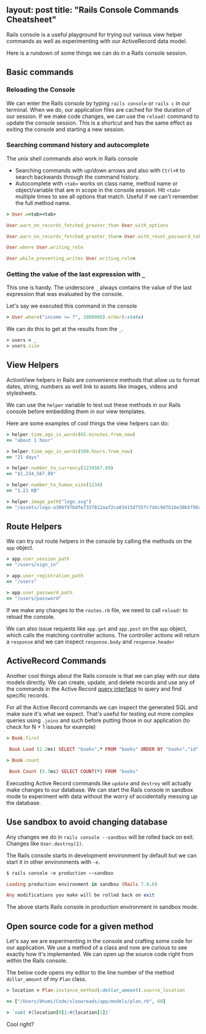 layout: post
title:  "Rails Console Commands Cheatsheet"
---

Rails console is a useful playground for trying out various view helper commands as well as experimenting with our ActiveRecord data model.

Here is a rundown of some things we can do in a Rails console session.

## Basic commands
### Reloading the Console
We can enter the Rails console by typing `rails console` or `rails c` in our terminal. When we do, our application files are cached for the duration of our session. If we make code changes, we can use the `reload!` command to update the console session. This is a shortcut and has the same effect as exiting the console and starting a new session.

### Searching command history and autocomplete
The unix shell commands also work in Rails console
- Searching commands with up/down arrows and also with `Ctrl+R` to search backwards through the command history.
- Autocomplete with `<tab>`  works on class name, method name or object/variable that are in scope in the console session. Hit `<tab>` multiple times to see all options that match. Useful if we can't remember the full method name.

```ruby
> User.w<tab><tab>

User.warn_on_records_fetched_greater_than User.with_options

User.warn_on_records_fetched_greater_than= User.with_reset_password_token

User.where User.writing_role

User.while_preventing_writes User.writing_role=
```

### Getting the value of the last expression with `_`

This one is handy. The underscore `_` always contains the value of the last expression that was evaluated by the console. 

Let's say we executed this command in the console

```ruby
> User.where("income >= ?", 1000000).order(:state)
```

We can do this to get at the results from the `_`.

```ruby
> users = _
> users.size
```

## View Helpers
ActionView helpers in Rails are convenience methods that allow us to format dates, string, numbers as well link to assets like images, videos and stylesheets. 

We can use the `helper` variable to test out these methods in our Rails console before embedding them in our view templates.

Here are some examples of cool things the view helpers can do:

```ruby
> helper.time_ago_in_words(65.minutes.from_now)
=> "about 1 hour"

> helper.time_ago_in_words(500.hours.from_now)
=> "21 days"

> helper.number_to_currency(1234567.89)
=> "$1,234,567.89"

> helper.number_to_human_size(1234)
=> "1.21 KB"

> helper.image_path("logo.svg")
=> "/assets/logo-a306f97bdfe7337812aaf2ca03415d755fc7ddc9d7b16e30b5f96a556cf6206f.svg"
```

## Route Helpers
We can try out route helpers in the console by calling the methods on the `app` object.

```ruby
> app.user_session_path
=> "/users/sign_in"

> app.user_registration_path
=> "/users"

> app.user_password_path
=> "/users/password"
```

If we make any changes to the `routes.rb` file, we need to call `reload!` to reload the console.

We can also issue requests like `app.get` and `app.post` on the `app` object, which calls the matching controller actions. The controller actions will return a `response` and we can inspect `response.body` and `response.header`

## ActiveRecord Commands

Another cool things about the Rails console is that we can play with our data models directly. We can create, update, and delete records and use any of the commands in the Active Record [query interface](https://guides.rubyonrails.org/active_record_querying.html#eager-loading-associations) to query and find specific records.

For all the Active Record commands we can inspect the generated SQL and make sure it's what we expect. That's useful for testing out more complex queries using `.joins` and such before putting those in our application (to check for N + 1 issues for example)

```ruby
> Book.first
 
 Book Load (2.2ms) SELECT "books".* FROM "books" ORDER BY "books"."id" ASC LIMIT $1

> Book.count

 Book Count (5.5ms) SELECT COUNT(*) FROM "books"
```

Execusting Active Record commands like `update` and `destroy` will actually make changes to our database. We can start the Rails console in sandbox mode to experiment with data without the worry of accidentally messing up the database.

## Use sandbox to avoid changing database

Any changes we do in `rails console --sandbox` will be rolled back on exit. Changes like `User.destroy(1)`.

The Rails console starts in development environment by default but we can start it in other environments with `-e`. 

```ruby
$ rails console -e production --sandbox

Loading production environment in sandbox (Rails 7.0.0)

Any modifications you make will be rolled back on exit
```

The above starts Rails console in production environment in sandbox mode.

## Open source code for a given method

Let's say we are experimenting in the console and crafting some code for our application. We use a method of a class and now are curious to see exactly how it's implemented. We can open up the source code right from within the Rails console.

The below code opens my editor to the line number of the method `dollar_amount` of my `Plan` class.

```ruby
> location = Plan.instance_method(:dollar_amount).source_location

=> ["/Users/bhumi/Code/sloowreads/app/models/plan.rb", 60]

> `subl #{location[0]}:#{location[1]}`
```

Cool right?


